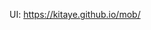 UI: https://kitaye.github.io/mob/


<!-- 
29.01
1 час 
30.01
1 Час
01.02
1 час
04.02
1 час
25.02 
1 час 30 мин


01.03
3 часа 30 мин
02.03
4 часа
03.03
5 часов 30 мин
04.03 
2 часа

-->

<!-- Что нужно сделать. 

Разработать форму для заполнения, аналогично действующей (макета).

1. Размеры интерфейса аналогично макета. 

	1.1. Сверстать поля формы. 
	1.2. Поля Регион, ФИО, телефон, - обязательны для заполнения.
	1.3. Поле электронная почта - небязательное для заполнения поле.
	1.4. Поле "гражданство" - выпадающий список из двух возможных выборов. По умолчанию выбрано: "Имею гражданство РФ".
	1.5. При наведении на любое поле у него появляются рамки. 
	1.6. При нажатии на поле, оно меняет цвет, справа появляется крестик, нажатие на который обнуляет значение формы. 
	1.7. На полях формы должна быть валидация.
	1.8. При введении валидных значение спрова формы появляется зеленая галочка.

2. Первые обязательные поля.

	2.1. Поле "регион".

		2.1.1. В поле "регион" по умолчанию стоит город, который тянется из cookies (подтяжку из кукис наверное не будем делать). В правой части поля располагается значок лупы, при нажатии появляется выпадающий список, с возможными результатами. Справой стороны поля располагатся крестик, который, при нажатии на него удалит значения внесенные в форму.
		2.1.2. Если пользователь удаляет возможные результаты из поля, появляется выпадающий список. 
		2.1.3. Логика наполнения выпадающего списка - исходя из численности городов.
		2.1.4. В поле при любом его значении есть плейсхолдер. По умолчанию, поскольку поле заполнено плейсхолдер располагается выше строки поля. Если пользователь снимает фокус с поля, плейсхолдер плавно увеличивается в размерах, и занимает строку ввода.
		2.1.5. При этом рамка подсвечивается красным, ниже поля появляется красная надпись "Введите другой регион".
		2.1.6. Валидация не пропускает города, которых нет в её базе данных (не знаю насчет этого).

	2.2. Поле "ФИО".

		2.2.1. В поле есть плейсхолдер. По умолчанию - размером вводимого текста.
		2.2.2. При установке фокуса на поле плейсхолдер плавно уменьшается и располагается над строкой. 
		2.2.3. Поле не пропускает введение только одного слова, если будет 2 слова - пропустит.
		2.2.4. Допустимо использовать только буквы русского алфавита и дефис, эта надпись появится красным под полем, если пользователь введет туда что-то другое. 
		2.2.5. Если поле пустое под ним красная надпись - "Укажите Ваше ФИО", рамка поля становится красной, как и крестик. 

	2.3. Поле "Телефон".

		2.3.1. По умолчанию плейсхолдер содержит черным цветом: "+7(".
		2.3.2. Над строкой еще плейсхолдер "Контактный телефон", шрифт - меньше размера строки поля.
		2.3.3. При нажатии на поле дорисовывается плейсхолдер с телефоном. Было: "+7(" - черным цветом. Стало: "+7(""921) 123-45-67" - после открывающейся скобки цвет плейсхолдера серый. 
		2.3.4. При снятии фокус с поля, рамки поля становятся красными, как и крестик справа.
		2.3.5. Ниже под полем, при снятии фокуса, при незаполненном поле появляется надпись: "Необходимо указать номер телефона".
	2.4.Поле "e-mail".

		2.4.1. По умолчанию держит плейсхолдер "Электронная почта".
		2.4.2. При нажатии на поле плейсхолдер плавно уменьшается в размерах и отъезжает на строку наверх, освобождая поле для еще одного плейсхолдера. 
		2.4.3. В новом плейсхолдере содержится пример "ivan@domain.ru". 
		2.4.4. Поле не является обязательным для заполнения.
		2.4.5. Поле должно держать валидность согласно заполнению полей для e-mail.
		2.4.6. Если введено невалидное значение, рамка ваокруг поля становится красной, ниже поля появляется надпись красным "Введите корректный адрес эл. почты".
		2.4.7. При нажатии на крестик в кравом конце поля поле очищается, красная рамка исчезает, и красная надпись ниже - тоже.
		2.4.8. При чистом поле плейсхолдер остается по умолчанию
3. Чекбоксы. 

			 -->

